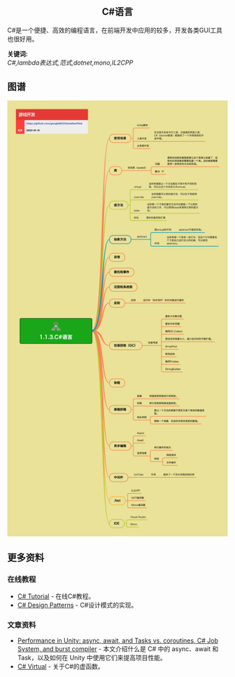 <h2 align="center">C#语言</h2>
<p>
C#是一个便捷、高效的编程语言，在前端开发中应用的较多，开发各类GUI工具也很好用。
</p>

**关键词:**<br/>
*C#,lambda表达式,范式,dotnet,mono,IL2CPP*

## 图谱
![图片加载中...](../exports/1.1.3.C%23语言.png?raw=true)

## 更多资料
### 在线教程
* [C# Tutorial](https://tutorial.techaltum.com/C-Sharp.html) - 在线C#教程。
* [C# Design Patterns](https://www.dofactory.com/net/design-patterns) - C#设计模式的实现。

### 文章资料
* [Performance in Unity: async, await, and Tasks vs. coroutines, C# Job System, and burst compiler](https://blog.logrocket.com/performance-unity-async-await-tasks-coroutines-c-job-system-burst-compiler/) - 本文介绍什么是 C# 中的 async、await 和 Task，以及如何在 Unity 中使用它们来提高项目性能。
* [C# Virtual](https://linuxhint.com/virtual-csharp/) - 关于C#的虚函数。